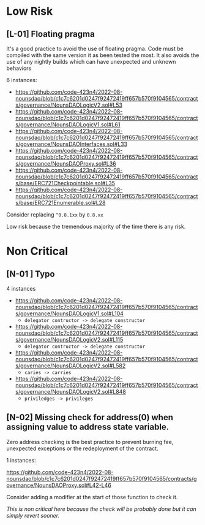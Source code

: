 # Low Risk

## [L-01] Floating pragma

It's a good practice to avoid the use of floating pragma. Code must be compiled with the same version it as been tested the most. It also avoids the use of any nightly builds which can have unexpected and unknown behaviors

6 instances:
- https://github.com/code-423n4/2022-08-nounsdao/blob/c1c7c6201d0247f92472419ff657b570f9104565/contracts/governance/NounsDAOLogicV2.sol#L53
- https://github.com/code-423n4/2022-08-nounsdao/blob/c1c7c6201d0247f92472419ff657b570f9104565/contracts/governance/NounsDAOLogicV1.sol#L61
- https://github.com/code-423n4/2022-08-nounsdao/blob/c1c7c6201d0247f92472419ff657b570f9104565/contracts/governance/NounsDAOInterfaces.sol#L33
- https://github.com/code-423n4/2022-08-nounsdao/blob/c1c7c6201d0247f92472419ff657b570f9104565/contracts/governance/NounsDAOProxy.sol#L36
- https://github.com/code-423n4/2022-08-nounsdao/blob/c1c7c6201d0247f92472419ff657b570f9104565/contracts/base/ERC721Checkpointable.sol#L35
- https://github.com/code-423n4/2022-08-nounsdao/blob/c1c7c6201d0247f92472419ff657b570f9104565/contracts/base/ERC721Enumerable.sol#L28

Consider replacing `^0.8.1xx` by `0.8.xx`

Low risk because the tremendous majority of the time there is any risk.



# Non Critical

## [N-01 ] Typo
4 instances
- https://github.com/code-423n4/2022-08-nounsdao/blob/c1c7c6201d0247f92472419ff657b570f9104565/contracts/governance/NounsDAOLogicV1.sol#L104
	- `delegator contructor -> delegate constructor`
- https://github.com/code-423n4/2022-08-nounsdao/blob/c1c7c6201d0247f92472419ff657b570f9104565/contracts/governance/NounsDAOLogicV2.sol#L115
	- `delegator contructor -> delegate constructor`
- https://github.com/code-423n4/2022-08-nounsdao/blob/c1c7c6201d0247f92472419ff657b570f9104565/contracts/governance/NounsDAOLogicV2.sol#L582
	- `caries -> carries`
- https://github.com/code-423n4/2022-08-nounsdao/blob/c1c7c6201d0247f92472419ff657b570f9104565/contracts/governance/NounsDAOLogicV2.sol#L848
	- `priviledges -> privileges`

## [N-02] Missing check for address(0) when assigning value to address state variable.
Zero address checking is the best practice to prevent burning fee, unexpected exceptions or the redeployment of the contract. 

1 instances:

https://github.com/code-423n4/2022-08-nounsdao/blob/c1c7c6201d0247f92472419ff657b570f9104565/contracts/governance/NounsDAOProxy.sol#L42-L46

Consider adding a modifier at the start of those function to check it.

*This is non critical here because the check will be probably done but it can simply revert sooner.*